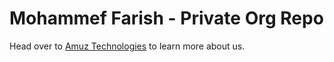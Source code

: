 # Mohammef Farish - Private Org Repo

Head over to [Amuz Technologies](https://amnuz.com "Amuz Technologies") to learn more about us.
